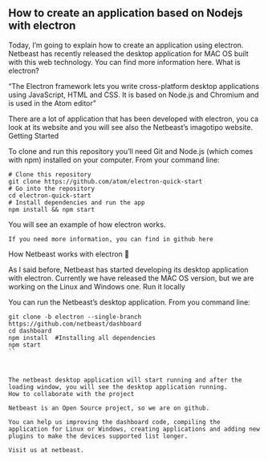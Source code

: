 ## How to create an application based on Nodejs with electron

Today, I’m going to explain how to create an application using electron. Netbeast has recently released the desktop application for MAC OS built with this web technology. You can find more information here.
What is electron?

“The Electron framework lets you write cross-platform desktop applications using JavaScript, HTML and CSS. It is based on Node.js and Chromium and is used in the Atom editor”

There are a lot of application that has been developed with electron, you ca look at its website and you will see also the Netbeast’s imagotipo website.
Getting Started

To clone and run this repository you’ll need Git and Node.js (which comes with npm) installed on your computer. From your command line:

```
# Clone this repository
git clone https://github.com/atom/electron-quick-start
# Go into the repository
cd electron-quick-start
# Install dependencies and run the app
npm install && npm start
```
         

You will see an example of how electron works.

    If you need more information, you can find in github here

How Netbeast works with electron 🙏

As I said before, Netbeast has started developing its desktop application with electron. Currently we have released the MAC OS version, but we are working on the Linux and Windows one.
Run it locally

You can run the Netbeast’s desktop application. From you command line:

```
git clone -b electron --single-branch https://github.com/netbeast/dashboard
cd dashboard
npm install  #Installing all dependencies
npm start
``

         

The netbeast desktop application will start running and after the loading window, you will see the desktop application running.
How to collaborate with the project

Netbeast is an Open Source project, so we are on github.

You can help us improving the dashboard code, compiling the application for Linux or Windows, creating applications and adding new plugins to make the devices supported list longer.

Visit us at netbeast.